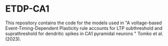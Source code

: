 # ETDP-CA1
This repository contains the code for the models used in "A voltage-based Event-Timing-Dependent Plasticity rule accounts for LTP subthreshold and suprathreshold for dendritic spikes in CA1 pyramidal neurons " Tomko et al. (2023).
